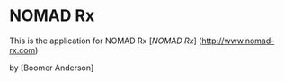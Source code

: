 # NOMAD Rx

This is the application for NOMAD Rx
[*NOMAD Rx*] (http://www.nomad-rx.com)

by [Boomer Anderson]